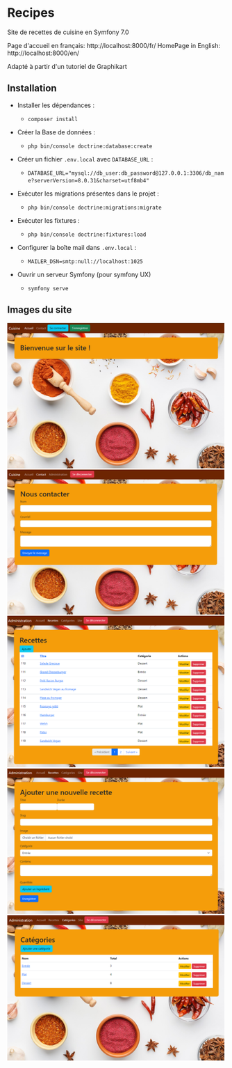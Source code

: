 # Recipes

Site de recettes de cuisine en Symfony 7.0

Page d'accueil en français: http://localhost:8000/fr/
HomePage in English: http://localhost:8000/en/

Adapté à partir d'un tutoriel de Graphikart

## Installation
- Installer les dépendances : 
	- `composer install`
- Créer la Base de données : 
	- `php bin/console doctrine:database:create`
- Créer un fichier ``.env.local`` avec ``DATABASE_URL`` :
	- `DATABASE_URL="mysql://db_user:db_password@127.0.0.1:3306/db_name?serverVersion=8.0.31&charset=utf8mb4"`
- Exécuter les migrations présentes dans le projet : 
	- `php bin/console doctrine:migrations:migrate`
- Exécuter les fixtures : 
	- `php bin/console doctrine:fixtures:load`
- Configurer la boîte mail dans `.env.local` :
	- ``MAILER_DSN=smtp:null://localhost:1025``

- Ouvrir un serveur Symfony (pour symfony UX)
	- `symfony serve`

## Images du site

<img src="docs/home.png" alt="screenshot" style="width:500px;"/>
<img src="docs/contact.png" alt="screenshot" style="width:500px;"/>
<img src="docs/recettes.png" alt="screenshot" style="width:500px;"/>
<img src="docs/ajout-recette.png" alt="screenshot" style="width:500px;"/>
<img src="docs/categories.png" alt="screenshot" style="width:500px;"/>